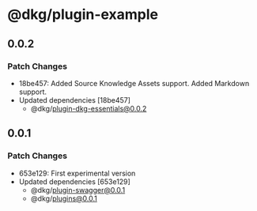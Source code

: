 # @dkg/plugin-example

## 0.0.2

### Patch Changes

- 18be457: Added Source Knowledge Assets support.
  Added Markdown support.
- Updated dependencies [18be457]
  - @dkg/plugin-dkg-essentials@0.0.2

## 0.0.1

### Patch Changes

- 653e129: First experimental version
- Updated dependencies [653e129]
  - @dkg/plugin-swagger@0.0.1
  - @dkg/plugins@0.0.1
